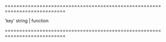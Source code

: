 <!--**
/*-------------------------------------------
    Auto-generated file. Do not modify.
-------------------------------------------

**-->
===========================================================================
<!--default-->'key'<!--/default-->
<!--type-->string | function<!--/type-->
===========================================================================

<!--shortDescription-->

<!--/shortDescription-->

<!--fullDescription-->

<!--/fullDescription-->